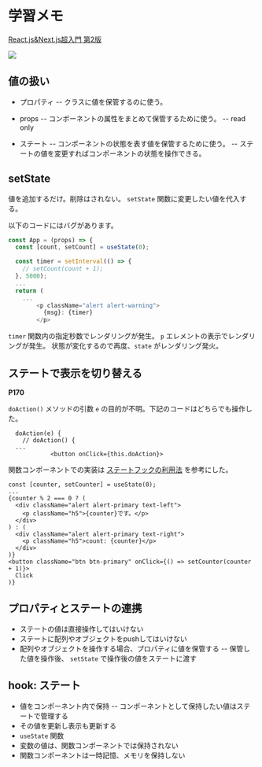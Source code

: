 # 学習メモ

[React.js&Next.js超入門 第2版](https://www.shuwasystem.co.jp/book/9784798063980.html)

![](https://www.shuwasystem.co.jp//images/book/561628.jpg)

## 値の扱い

- プロパティ
-- クラスに値を保管するのに使う。

- props
-- コンポーネントの属性をまとめて保管するために使う。
-- read only

- ステート
-- コンポーネントの状態を表す値を保管するために使う。
-- ステートの値を変更すればコンポーネントの状態を操作できる。

## setState

値を追加するだけ。削除はされない。 `setState` 関数に変更したい値を代入する。

以下のコードにはバグがあります。

```javascript
const App = (props) => {
  const [count, setCount] = useState(0);

  const timer = setInterval(() => {
    // setCount(count + 1);
  }, 5000);
  ...
  return (
    ...
        <p className="alert alert-warning">
          {msg}: {timer}
        </p>
```

`timer` 関数内の指定秒数でレンダリングが発生。
`p` エレメントの表示でレンダリングが発生。
状態が変化するので再度、`state` がレンダリング発火。

## ステートで表示を切り替える

**P170**

`doAction()` メソッドの引数 `e` の目的が不明。下記のコードはどちらでも操作した。

```
  doAction(e) {
    // doAction() {
  ...
            <button onClick={this.doAction}>
```

関数コンポーネントでの実装は [ステートフックの利用法](https://ja.reactjs.org/docs/hooks-state.html) を参考にした。

```
const [counter, setCounter] = useState(0);
...
{counter % 2 === 0 ? (
  <div className="alert alert-primary text-left">
    <p className="h5">{counter}です。</p>
  </div>
) : (
  <div className="alert alert-primary text-right">
    <p className="h5">count: {counter}</p>
  </div>
)}
<button className="btn btn-primary" onClick={() => setCounter(counter + 1)}>
  Click
)}
```

## プロパティとステートの連携

- ステートの値は直接操作してはいけない
- ステートに配列やオブジェクトをpushしてはいけない
- 配列やオブジェクトを操作する場合、プロパティに値を保管する
-- 保管した値を操作後、 `setState` で操作後の値をステートに渡す

## hook: ステート

- 値をコンポーネント内で保持
-- コンポーネントとして保持したい値はステートで管理する
- その値を更新し表示も更新する
- `useState` 関数
- 変数の値は、関数コンポーネントでは保持されない
- 関数コンポーネントは一時記憶、メモリを保持しない

